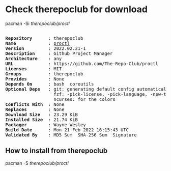 # Check therepoclub for download

pacman -Si *therepoclub/proctl*

<div class="highlight"><pre class="highlight"><text>
<b>Repository</b>      : therepoclub
<b>Name</b>            : <a href="../../x86_64/proctl-2022.02.21-1-any.pkg.tar.zst">proctl</a>
<b>Version</b>         : 2022.02.21-1
<b>Description</b>     : Github Project Manager
<b>Architecture</b>    : any
<b>URL</b>             : https://github.com/The-Repo-Club/proctl
<b>Licenses</b>        : MIT
<b>Groups</b>          : therepoclub
<b>Provides</b>        : None
<b>Depends On</b>      : bash  coreutils
<b>Optional Deps</b>   : git: generating default config automatically
                  fzf: -pick-license, -pick-language, -new-template flags
                  ncurses: for the colors
<b>Conflicts With</b>  : None
<b>Replaces</b>        : None
<b>Download Size</b>   : 23.29 KiB
<b>Installed Size</b>  : 21.74 KiB
<b>Packager</b>        : Wayne Wesley <wayne6324@gmail.com>
<b>Build Date</b>      : Mon 21 Feb 2022 16:15:43 UTC
<b>Validated By</b>    : MD5 Sum  SHA-256 Sum  Signature
</text></pre></div>

## How to install from therepoclub

pacman -S *therepoclub/proctl*
